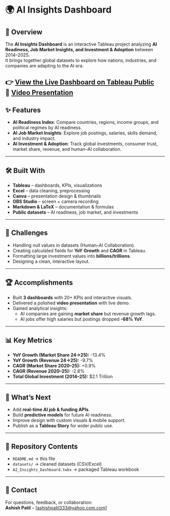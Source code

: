 # 🌍 AI Insights Dashboard

## 🔹 Overview
The **AI Insights Dashboard** is an interactive Tableau project analyzing **AI Readiness, Job Market Insights, and Investment & Adoption** between 2014–2025.  
It brings together global datasets to explore how nations, industries, and companies are adapting to the AI era.

👉 [View the Live Dashboard on Tableau Public](https://public.tableau.com/views/Ai_Analysis/Dashboard1?:language=en-US&:sid=&:redirect=auth&:display_count=n&:origin=viz_share_link)  
🎥 [Video Presentation](https://youtu.be/XxoKFDFxS84?si=981BAbu2o3RO56rc)
---

## ✨ Features
- **AI Readiness Index**: Compare countries, regions, income groups, and political regimes by AI readiness.  
- **AI Job Market Insights**: Explore job postings, salaries, skills demand, and industry impact.  
- **AI Investment & Adoption**: Track global investments, consumer trust, market share, revenue, and human–AI collaboration.  

---

## 🛠️ Built With
- **Tableau** – dashboards, KPIs, visualizations  
- **Excel** – data cleaning, preprocessing  
- **Canva** – presentation design & thumbnails  
- **OBS Studio** – screen + camera recording  
- **Markdown & LaTeX** – documentation & formulas  
- **Public datasets** – AI readiness, job market, and investments  

---

## 🚧 Challenges
- Handling null values in datasets (Human–AI Collaboration).  
- Creating calculated fields for **YoY Growth** and **CAGR** in Tableau.  
- Formatting large investment values into **billions/trillions**.  
- Designing a clean, interactive layout.  

---

## 🏆 Accomplishments
- Built **3 dashboards** with 20+ KPIs and interactive visuals.  
- Delivered a polished **video presentation** with live demo.  
- Gained analytical insights:  
  - AI companies are gaining **market share** but revenue growth lags.  
  - AI jobs offer high salaries but postings dropped **-68% YoY**.  

---

## 📊 Key Metrics
- **YoY Growth (Market Share 24→25):** -13.4%  
- **YoY Growth (Revenue 24→25):** -9.7%  
- **CAGR (Market Share 2020–25):** +0.9%  
- **CAGR (Revenue 2020–25):** -2.8%  
- **Total Global Investment (2014–25):** $2.1 Trillion  

---

## 🚀 What’s Next
- Add **real-time AI job & funding APIs**.  
- Build **predictive models** for future AI readiness.  
- Improve design with custom visuals & mobile support.  
- Publish as a **Tableau Story** for wider public use.  

---

## 📂 Repository Contents
- `README.md` → this file  
- `datasets/` → cleaned datasets (CSV/Excel)  
- `AI_Insights_Dashboard.twbx` → packaged Tableau workbook  

---

## 📧 Contact
For questions, feedback, or collaboration:  
**Ashish Patil** – [ashishpatil333@yahoo.com.com]  

